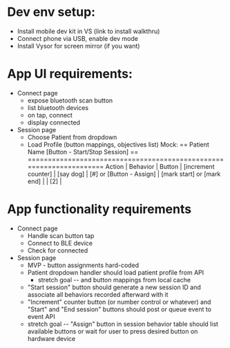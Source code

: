 # Dev env setup:
- Install mobile dev kit in VS (link to install walkthru)
- Connect phone via USB, enable dev mode
- Install Vysor for screen mirror (if you want)

# App UI requirements:
- Connect page
	- expose bluetooth scan button
	- list bluetooth devices
	- on tap, connect
  - display connected
- Session page
	- Choose Patient from dropdown
	- Load Profile (button mappings, objectives list)
Mock:
== Patient Name [Button - Start/Stop Session] ==
====================================================================
Action                     | Behavior  | Button                   |
[increment counter]        | [say dog] | [#] or [Button - Assign] |
[mark start] or [mark end] |           | [2]                      |

# App functionality requirements
- Connect page
  - Handle scan button tap
  - Connect to BLE device
  - Check for connected
- Session page
  - MVP - button assignments hard-coded
  - Patient dropdown handler should load patient profile from API
    - stretch goal -- and button mappings from local cache
  - "Start session" button should generate a new session ID and associate all behaviors recorded afterward with it
  - "Increment" counter button (or number control or whatever) and "Start" and "End session" buttons should post or queue event to event API
  - stretch goal -- "Assign" button in session behavior table should list available buttons or wait for user to press desired button on hardware device
